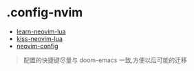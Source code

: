 # .config-nvim

- [learn-neovim-lua](https://github.com/nshen/learn-neovim-lua/blob/bak/docs/basic-config.md)
- [kiss-neovim-lua](https://github.com/brainfucksec/neovim-lua)
- [neovim-config](https://blog.smslit.cn/2022/05/02/neovim-config/)

> 配置的快捷键尽量与 doom-emacs 一致,方便以后可能的迁移
